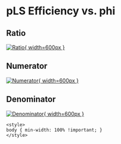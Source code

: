 # pLS Efficiency vs. phi

## Ratio

[![Ratio](../mtv/var/pLS_eff_phi.png){ width=600px }](../mtv/var/pLS_eff_phi.pdf)

## Numerator

[![Numerator](../mtv/num/pLS_eff_phi_num.png){ width=600px }](../mtv/num/pLS_eff_phi_num.pdf)

## Denominator

[![Denominator](../mtv/den/pLS_eff_phi_den.png){ width=600px }](../mtv/den/pLS_eff_phi_den.pdf)


``` {=html}
<style>
body { min-width: 100% !important; }
</style>
```
